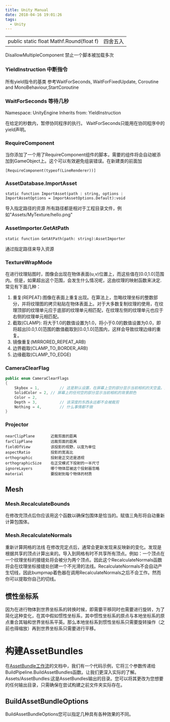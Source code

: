 ```yaml
---
title: Unity Manual
date: 2018-04-16 19:01:26
tags:
  - Unity
---
```


|||
|--|--|
|public static float Mathf.Round(float f)|四舍五入|

DisallowMultipleComponent 禁止一个脚本被加载多次

### YieldInstruction 中断指令

所有yield指令的基类
参考WaitForSeconds, WaitForFixedUpdate, Coroutine and MonoBehaviour,StartCoroutine

### WaitForSeconds 等待几秒

Namespace: UnityEngine
Inherits from: YieldInstruction

在给定的秒数内，暂停协同程序的执行。
WaitForSeconds只能用在协同程序中的yield声明。

### RequireComponent

当你添加了一个用了RequireComponent组件的脚本，需要的组件将会自动被添加到GameObject上。这个可以有效避免组装错误。在新建类的前面加

	[RequireComponent(typeof(LineRenderer))]

### AssetDatabase.ImportAsset

	static function ImportAsset(path : string, options : ImportAssetOptions = ImportAssetOptions.Default):void

导入指定路径的资源
所有路径都是相对于工程目录文件，例如"Assets/MyTexture/hello.png"

### AssetImporter.GetAtPath

	static function GetAtPath(path: string):AssetImporter

通过指定路径来导入资源

### TextureWrapMode

在进行纹理贴图时，图像会出现在物体表面(u,v)位置上，而这些值在[0.0,1.0]范围内。但是，如果超出这个范围，会发生什么情况呢，这由纹理的映射函数来决定.常见有下面几种：

1. 重复(REPEAT):图像在表面上重复出现。在算法上，忽略纹理坐标的整数部分，并将纹理图的拷贝粘贴在物体表面上。对于大多数复制纹理的使用，在纹理顶部的纹理单元应于底部的纹理单元相匹配，在纹理左侧的纹理单元也应于右侧的纹理单元相匹配。
2. 截取(CLAMP): 将大于1.0的数值设置为1.0，将小于0.0的数值设置为0.0，即将超出[0.0,1.0]范围的数值截取到[0.0,1.0]范围内，这样会导致纹理边缘的重复。
3. 镜像重复(MIRRORED_REPEAT_ARB)
4. 边界截取(CLAMP_TO_BORDER_ARB)
5. 边缘截取(CLAMP_TO_EDGE)

### CameraClearFlag

```C#
public enum CameraClearFlags
{
	Skybox = 1,			// 这是默认设置，在屏幕上空的部分显示当前相机的天空盒。如果当前相机没有设置天空盒，它会默认使用Edit->Render Settings里)中选择天空盒。然后它将退回使用背景颜色，另外天空盒组件可以添加到相机上。
	SolidColor = 2, // 屏幕上的任何空的部分显示当前相机的背景颜色
	Color = 2,
	Depth = 3,			// 该深度的东西永远都不会被裁剪
	Nothing = 4,		// 什么事情都不做
}
```

### Projector

    nearClipPlane       近裁剪面的距离
    farClipPlane        远裁剪面的距离
    fieldOfView         该投影的视野，以度为单位
    aspectRatio         投影的宽高比
    orthographic        投射是正交还是透视
    orthographicSize    在正交模式下投射的一半尺寸
    ignoreLayers        哪个物体层被这个投射器忽略
    material            要投射到每个物体的材质

## Mesh

### Mesh.RecalculateBounds

在修改完顶点后你应该用这个函数以确保包围体是恰当的。赋值三角形将自动重新计算包围体。

### Mesh.RecalculateNormals

重新计算网格的法线
在修改完定点后，通常会更新发现来反映新的变化。发现是根据共享的顶点计算出来的。导入到网格有时不共享所有顶点。例如：一个顶点在一个纹理坐标的接缝处将会被分为两个顶点。因此这个RecalculateNormals函数将会在纹理坐标接缝处创建一个不光滑的法线。RecalculateNormals不会自动产生切线，因此bumpmap着色器在调用RecalculateNormals之后不会工作。然而你可以提取你自己的切线。

## 惯性坐标系

因为在进行物体到世界坐标系的转换时候，即需要平移同时也需要进行旋转，为了简化这种变化，在其中假如惯性坐标系，其中惯性坐标系的原点与本地坐标系的原点重合其轴和世界坐标系平英。那么本地坐标系到惯性坐标系只需要旋转操作（之前也得缩放）再到世界坐标系只需要进行平移。

# 构建AssetBundles

在<a href="https://docs.unity3d.com/Manual/AssetBundles-Workflow.html">AssetBundle工作流</a>的文档中，我们有一个代码示例，它将三个参数传递给BuildPipeline.BuildAssetBundles函数。让我们更深入实际的了解。
Assets/AssetBundles:这是AssetBundles输出的目录。您可以将其更改为您想要的任何输出目录，只需确保在尝试构建之前文件夹实际存在。
## BuildAssetBundleOptions
BuildAssetBundleOptions您可以指定几种具有各种效果的不同。